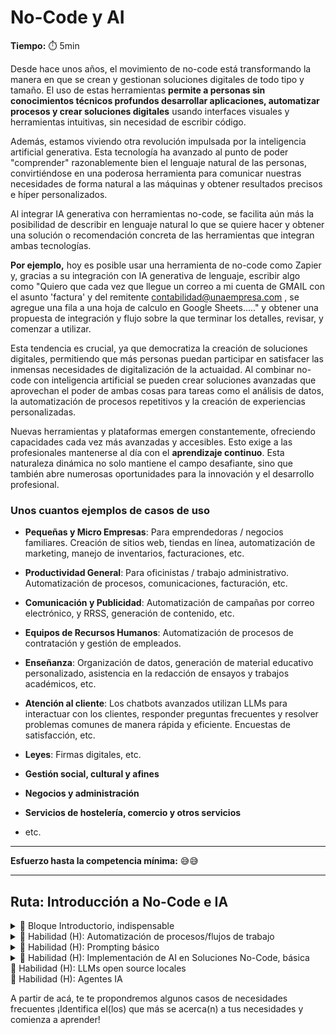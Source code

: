 # No-Code y AI

**Tiempo:** :stopwatch: 5min

Desde hace unos años, el movimiento de no-code está transformando la manera en que se crean y gestionan soluciones digitales de todo tipo y tamaño. El uso de estas herramientas **permite a personas sin conocimientos técnicos profundos desarrollar aplicaciones, automatizar procesos y crear soluciones digitales** usando interfaces visuales y herramientas intuitivas, sin necesidad de escribir código.

Además, estamos viviendo otra revolución impulsada por la inteligencia artificial generativa. Esta tecnología ha avanzado al punto de poder "comprender" razonablemente bien el lenguaje natural de las personas, convirtiéndose en una poderosa herramienta para comunicar nuestras necesidades de forma natural a las máquinas y obtener resultados precisos e híper personalizados. 

Al integrar IA generativa con herramientas no-code, se facilita aún más la posibilidad de describir en lenguaje natural lo que se quiere hacer y obtener una solución o recomendación concreta de las herramientas que integran ambas tecnologías. 

**Por ejemplo,** hoy es posible usar una herramienta de no-code como Zapier y, gracias a su integración con IA generativa de lenguaje, escribir algo como "Quiero que cada vez que llegue un correo a mi cuenta de GMAIL con el asunto 'factura' y del remitente contabilidad@unaempresa.com , se agregue una fila a una hoja de calculo en Google Sheets....." y obtener una propuesta de integración y flujo sobre la que terminar los detalles, revisar, y comenzar a utilizar.

Esta tendencia es crucial, ya que democratiza la creación de soluciones digitales, permitiendo que más personas puedan participar en satisfacer las inmensas necesidades de digitalización de la actuaidad. Al combinar no-code con inteligencia artificial se pueden crear soluciones avanzadas que aprovechan el poder de ambas cosas para tareas como el análisis de datos, la automatización de procesos repetitivos y la creación de experiencias personalizadas.

Nuevas herramientas y plataformas emergen constantemente, ofreciendo capacidades cada vez más avanzadas y accesibles. Esto exige a las profesionales mantenerse al día con el **aprendizaje continuo**. Esta naturaleza dinámica no solo mantiene el campo desafiante, sino que también abre numerosas oportunidades para la innovación y el desarrollo profesional.

### **Unos cuantos ejemplos de casos de uso**

- **Pequeñas y Micro Empresas**: Para emprendedoras / negocios familiares. Creación de sitios web, tiendas en línea, automatización de marketing, manejo de inventarios, facturaciones, etc.

- **Productividad General**: Para oficinistas / trabajo administrativo. Automatización de procesos, comunicaciones, facturación, etc.

- **Comunicación y Publicidad**: Automatización de campañas por correo electrónico, y RRSS, generación de contenido, etc.

- **Equipos de Recursos Humanos**: Automatización de procesos de contratación y gestión de empleados.

- **Enseñanza**: Organización de datos, generación de material educativo personalizado, asistencia en la redacción de ensayos y trabajos académicos, etc.

- **Atención al cliente**: Los chatbots avanzados utilizan LLMs para interactuar con los clientes, responder preguntas frecuentes y resolver problemas comunes de manera rápida y eficiente. Encuestas de satisfacción, etc.

- **Leyes**: Firmas digitales, etc.

- **Gestión social, cultural y afines**

- **Negocios y administración**

- **Servicios de hostelería, comercio y otros servicios**

- etc.

---

**Esfuerzo hasta la competencia mínima:** 😅😅

---

## Ruta: Introducción a No-Code e IA

<details>
<summary>🔵 Bloque Introductorio, indispensable</summary>

Este bloque busca proporcionarte una comprensión clara y concisa, en un formato flexible y con poco compromiso. En tan solo 2 semanas, dedicando aproximadamente 5 horas por semana a tu propio ritmo, explorarás los conceptos básicos y tendrás la oportunidad de aplicar lo aprendido en un reto/mini proyecto.

Lo que aprenderás:
**Módulo 1**: Conocimiento fundamental en formato de lecturas, videos, etc. + reflexión y participación en comentarios y foros de discusión.

Buscamos responder de manera simple y breve a las preguntas:

1. ¿Qué es exactamente no-code y qué es IA?

2. ¿Para qué sirve en la vida cotidiana de la gente?

3. ¿Cuáles son las herramientas, tecnologías o métodos clave que se utilizan?

4. ¿Qué perspectivas y oportunidades existen

**Módulo 2**: Conocimiento fundamental en formato de lecturas, videos, etc. + reflexión y participación en comentarios y foros de discusión + trabajo en un reto práctico.

Te proponemos la aplicación de parte de lo aprendido, y la reflexión sobre tu propio proceso de autoaprendizaje y motivación para continuar.

</details>

<details>
<summary>🔵 Habilidad (H): Automatización de procesos/flujos de trabajo</summary>

Lo que aprenderás:

1. Automatizar procesos empresariales: Usar herramientas no-code para automatizar tareas repetitivas y mejorar la eficiencia operativa.

</details>

<details>
<summary>🔵 Habilidad (H): Prompting básico</summary>

Lo que aprenderás:

Los fundamentos del prompting, la técnica de formular y ajustar solicitudes a modelos de IA generativa para obtener resultados deseados. Desarrollarás la habilidad de crear prompts efectivos que maximicen la precisión y relevancia de los resultados.

</details>

<details>
<summary>🔵 Habilidad (H): Implementación de AI en Soluciones No-Code, básica</summary>

Lo que aprenderás:

1. Integrar modelos de AI en aplicaciones no-code: Uso de modelos pre-entrenados para agregar capacidades de AI a tus aplicaciones.

2. Crear experiencias personalizadas: Utilizar AI para analizar datos de usuarios y personalizar la experiencia de las usuarias.

</details>
<summary>🔵 Habilidad (H): LLMs open source locales</summary>
</details>

</details>
<summary>🔵 Habilidad (H): Agentes IA</summary>
</details>

A partir de acá, te te propondremos algunos casos de necesidades frecuentes
¡Identifica el(los) que más se acerca(n) a tus necesidades y comienza a aprender!

<!---
<table data-view="cards">
  <thead>
    <tr>
      <th>
      </th>
      <th>
      </th>
      <th>
      </th>
      <th data-hidden data-card-target data-type="content-ref">
      </th>
      <th data-hidden data-card-cover data-type="files">
      </th>
    </tr>
  </thead>
  <tbody>
    <tr>
      <td>
        Landing page + recolección de emails de contacto.
      </td>
      <td>
        Una página web en la que puedes reolectar correos de contacto.
      </td>
      <td>
        Ejemplo: Un producto o servicio
      </td>
      <td>
        <a href="https://www.google.com">
          www.google.com
        </a>
      </td>
      <td>
        <a href="../assets/thumbnail_placeholder.jpg"></a>
      </td>
    </tr>
    <tr>
      <td>
        Enviar mensajes de Whatsapp con eventos de Gmail o Google Sheets.
      </td>
      <td>
        Card2, ln2
      </td>
      <td>
      </td>
      <td>
        <a href="https://www.google.com">
          www.google.com
        </a>
      </td>
      <td>
        <a href="../assets/thumbnail_placeholder.jpg"></a>
      </td>
    </tr>
    <tr>
      <td>
        Una tienda en línea con Shopify.
      </td>
      <td>
        Card3, ln2
      </td>
      <td>
      </td>
      <td>
        <a href="../">
          ..
        </a>
      </td>
      <td>
        <a href="../assets/thumbnail_placeholder.jpg"></a>
      </td>
    </tr>
    <tr>
      <td>
        Automatización de posts de RR.SS.
      </td>
      <td>
        Card4, ln2
      </td>
      <td>
      </td>
      <td>
        <a href="../assets/thumbnail_placeholder.jpg"></a>
      </td>
      <td>
        <a href="../assets/thumbnail_placeholder.jpg"></a>
      </td>
    </tr>
  </tbody>
</table>
-->
